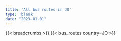 ```yaml
---
title: 'All bus routes in JO'
type: 'blank'
date: "2023-01-01"
---
```


{{< breadcrumbs >}}
{{< bus_routes country=JO >}}
